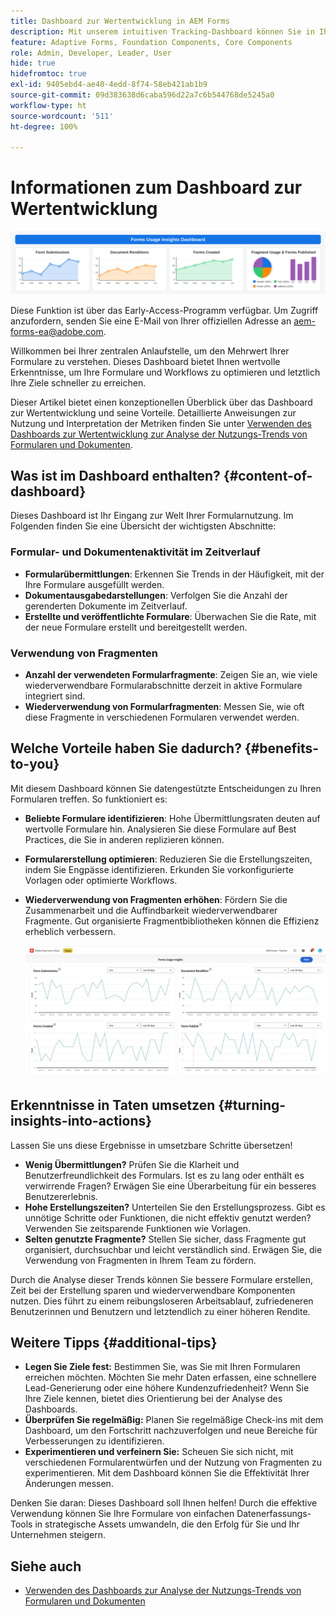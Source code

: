 ```yaml
---
title: Dashboard zur Wertentwicklung in AEM Forms
description: Mit unserem intuitiven Tracking-Dashboard können Sie in Ihren AEM Forms-Instanzen mühelos Formularübermittlungen überwachen.
feature: Adaptive Forms, Foundation Components, Core Components
role: Admin, Developer, Leader, User
hide: true
hidefromtoc: true
exl-id: 9405ebd4-ae40-4edd-8f74-58eb421ab1b9
source-git-commit: 09d383638d6caba596d22a7c6b544768de5245a0
workflow-type: ht
source-wordcount: '511'
ht-degree: 100%

---
```


# Informationen zum Dashboard zur Wertentwicklung

![Dashboard zur Wertentwicklung](/help/edge/docs/forms/universal-editor/assets/forms-insights-banner.svg)


<span class="preview"> Diese Funktion ist über das Early-Access-Programm verfügbar. Um Zugriff anzufordern, senden Sie eine E-Mail von Ihrer offiziellen Adresse an aem-forms-ea@adobe.com. <span>


Willkommen bei Ihrer zentralen Anlaufstelle, um den Mehrwert Ihrer Formulare zu verstehen. Dieses Dashboard bietet Ihnen wertvolle Erkenntnisse, um Ihre Formulare und Workflows zu optimieren und letztlich Ihre Ziele schneller zu erreichen.

Dieser Artikel bietet einen konzeptionellen Überblick über das Dashboard zur Wertentwicklung und seine Vorteile. Detaillierte Anweisungen zur Nutzung und Interpretation der Metriken finden Sie unter [Verwenden des Dashboards zur Wertentwicklung zur Analyse der Nutzungs-Trends von Formularen und Dokumenten](/help/forms/using-the-value-realization-dashboard.md).


## Was ist im Dashboard enthalten? {#content-of-dashboard}

Dieses Dashboard ist Ihr Eingang zur Welt Ihrer Formularnutzung. Im Folgenden finden Sie eine Übersicht der wichtigsten Abschnitte:


### Formular- und Dokumentenaktivität im Zeitverlauf

* **Formularübermittlungen**: Erkennen Sie Trends in der Häufigkeit, mit der Ihre Formulare ausgefüllt werden.
* **Dokumentausgabedarstellungen**: Verfolgen Sie die Anzahl der gerenderten Dokumente im Zeitverlauf.
* **Erstellte und veröffentlichte Formulare**: Überwachen Sie die Rate, mit der neue Formulare erstellt und bereitgestellt werden.

### Verwendung von Fragmenten

* **Anzahl der verwendeten Formularfragmente**: Zeigen Sie an, wie viele wiederverwendbare Formularabschnitte derzeit in aktive Formulare integriert sind.
* **Wiederverwendung von Formularfragmenten**: Messen Sie, wie oft diese Fragmente in verschiedenen Formularen verwendet werden.


## Welche Vorteile haben Sie dadurch? {#benefits-to-you}

Mit diesem Dashboard können Sie datengestützte Entscheidungen zu Ihren Formularen treffen. So funktioniert es:

* **Beliebte Formulare identifizieren**: Hohe Übermittlungsraten deuten auf wertvolle Formulare hin. Analysieren Sie diese Formulare auf Best Practices, die Sie in anderen replizieren können.
* **Formularerstellung optimieren**: Reduzieren Sie die Erstellungszeiten, indem Sie Engpässe identifizieren. Erkunden Sie vorkonfigurierte Vorlagen oder optimierte Workflows.
* **Wiederverwendung von Fragmenten erhöhen**: Fördern Sie die Zusammenarbeit und die Auffindbarkeit wiederverwendbarer Fragmente. Gut organisierte Fragmentbibliotheken können die Effizienz erheblich verbessern.

  ![Dashboard zur Wertentwicklung](/help/forms/assets/forms-usage-insights.png)


## Erkenntnisse in Taten umsetzen {#turning-insights-into-actions}

Lassen Sie uns diese Ergebnisse in umsetzbare Schritte übersetzen!

* **Wenig Übermittlungen?** Prüfen Sie die Klarheit und Benutzerfreundlichkeit des Formulars. Ist es zu lang oder enthält es verwirrende Fragen? Erwägen Sie eine Überarbeitung für ein besseres Benutzererlebnis.
* **Hohe Erstellungszeiten?** Unterteilen Sie den Erstellungsprozess. Gibt es unnötige Schritte oder Funktionen, die nicht effektiv genutzt werden? Verwenden Sie zeitsparende Funktionen wie Vorlagen.
* **Selten genutzte Fragmente?** Stellen Sie sicher, dass Fragmente gut organisiert, durchsuchbar und leicht verständlich sind. Erwägen Sie, die Verwendung von Fragmenten in Ihrem Team zu fördern.

Durch die Analyse dieser Trends können Sie bessere Formulare erstellen, Zeit bei der Erstellung sparen und wiederverwendbare Komponenten nutzen. Dies führt zu einem reibungsloseren Arbeitsablauf, zufriedeneren Benutzerinnen und Benutzern und letztendlich zu einer höheren Rendite.

## Weitere Tipps {#additional-tips}

* **Legen Sie Ziele fest:** Bestimmen Sie, was Sie mit Ihren Formularen erreichen möchten. Möchten Sie mehr Daten erfassen, eine schnellere Lead-Generierung oder eine höhere Kundenzufriedenheit? Wenn Sie Ihre Ziele kennen, bietet dies Orientierung bei der Analyse des Dashboards.
* **Überprüfen Sie regelmäßig:** Planen Sie regelmäßige Check-ins mit dem Dashboard, um den Fortschritt nachzuverfolgen und neue Bereiche für Verbesserungen zu identifizieren.
* **Experimentieren und verfeinern Sie:** Scheuen Sie sich nicht, mit verschiedenen Formularentwürfen und der Nutzung von Fragmenten zu experimentieren. Mit dem Dashboard können Sie die Effektivität Ihrer Änderungen messen.

Denken Sie daran: Dieses Dashboard soll Ihnen helfen! Durch die effektive Verwendung können Sie Ihre Formulare von einfachen Datenerfassungs-Tools in strategische Assets umwandeln, die den Erfolg für Sie und Ihr Unternehmen steigern.

## Siehe auch

* [Verwenden des Dashboards zur Analyse der Nutzungs-Trends von Formularen und Dokumenten](/help/forms/using-the-value-realization-dashboard.md)